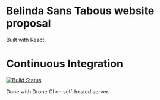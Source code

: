# Belinda Sans Tabous website proposal

Built with React.

# Continuous Integration

[![Build Status](https://ci.cchampou.me/api/badges/cchampou/beli/status.svg?ref=refs/heads/master)](https://ci.cchampou.me/cchampou/beli)

Done with Drone CI on self-hosted server.
